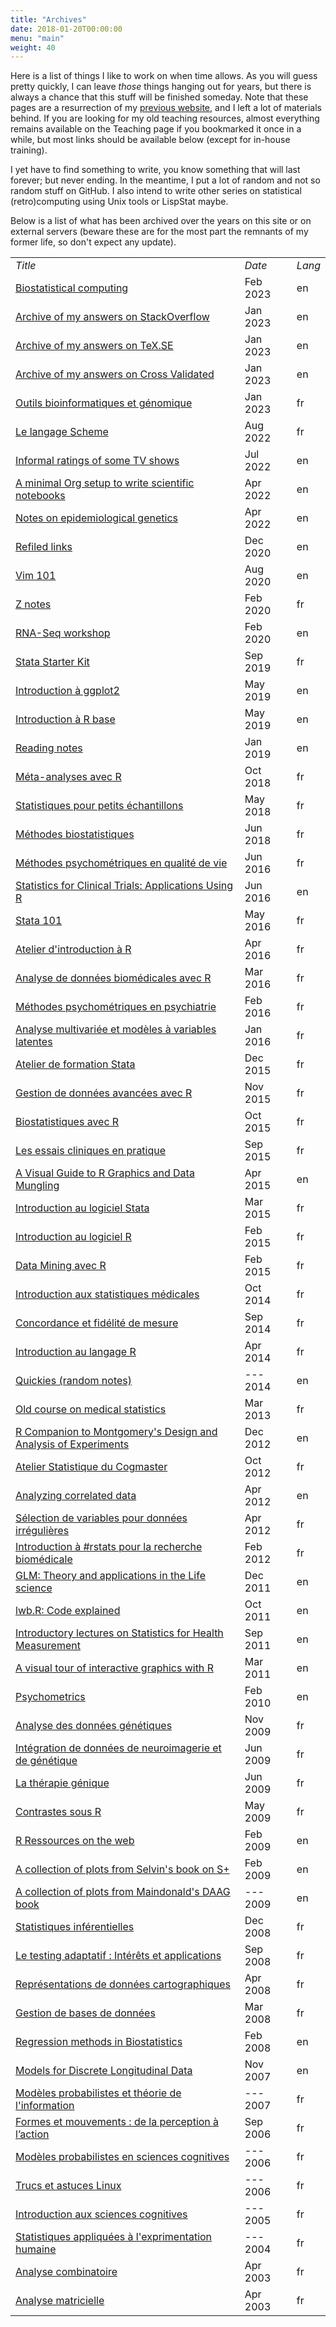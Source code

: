 ```yaml
---
title: "Archives"
date: 2018-01-20T00:00:00
menu: "main"
weight: 40
---
```


Here is a list of things I like to work on when time allows. As you will guess pretty quickly, I can leave _those_ things hanging out for years, but there is always a chance that this stuff will be finished someday. Note that these pages are a resurrection of my [previous website](/post/migrating-to-hugo/), and I left a lot of materials behind. If you are looking for my old teaching resources, almost everything remains available on the Teaching page if you bookmarked it once in a while, but most links should be available below (except for in-house training).

I yet have to find something to write, you know something that will last forever; but never ending. In the meantime, I put a lot of random and not so random stuff on GitHub. I also intend to write other series on statistical (retro)computing using Unix tools or LispStat maybe.

Below is a list of what has been archived over the years on this site or on external servers (beware these are for the most part the remnants of my former life, so don't expect any update).

<small>
<table border="0">
<tbody>
<tr>
<td><em>Title</em></td>
<td><em>Date</em></td>
<td><em>Lang</em></td>
</tr>
<tr><td><a href="https://github.com/even4void/biostats">Biostatistical computing</a></td><td>Feb 2023</td><td>en</td></tr>
<tr><td><a href="/pub/stackexchange-so.html">Archive of my answers on StackOverflow</a></td><td>Jan 2023</td><td>en</td></tr>
<tr><td><a href="/pub/stackexchange-tex.html">Archive of my answers on TeX.SE</a></td><td>Jan 2023</td><td>en</td></tr>
<tr><td><a href="/pub/stackexchange-stats.html">Archive of my answers on Cross Validated</a></td><td>Jan 2023</td><td>en</td></tr>
<tr><td><a href="https://github.com/podo-gec/cours/tree/master/bioinfo">Outils bioinformatiques et génomique</a></td><td>Jan 2023</td><td>fr</td></tr>
<tr><td><a href="/pub/scheme.pdf">Le langage Scheme</a></td><td>Aug 2022</td><td>fr</td></tr>
<tr><td><a href="/articles/movies/">Informal ratings of some TV shows</a></td><td>Jul 2022</td><td>en</td></tr>
<tr><td><a href="/pub/org-setup.pdf">A minimal Org setup to write scientific notebooks</a></td><td>Apr 2022</td><td>en</td></tr>
<tr><td><a href="/pub/genetics-epidemiology.pdf">Notes on epidemiological genetics</a></td><td>Apr 2022</td><td>en</td></tr>
<tr><td><a href="/pub/urls.html">Refiled links</a></td><td>Dec 2020</td><td>en</td></tr>
<tr><td><a href="/pub/vim-101.pdf">Vim 101</a></td><td>Aug 2020</td><td>en</td></tr>
<tr><td><a href="/pub/z.pdf">Z notes</a></td><td>Feb 2020</td><td>fr</td></tr>
<tr><td><a href="/pub/ngs.pdf">RNA-Seq workshop</a></td><td>Feb 2020</td><td>en</td></tr>
<tr><td><a href="/articles/stata-sk">Stata Starter Kit</a></td><td>Sep 2019</td><td>fr</td></tr>
<tr><td><a href="/pub/lang-r-ggplot.pdf">Introduction à ggplot2</a></td><td>May 2019</td><td>en</td></tr>
<tr><td><a href="/pub/lang-r-base.pdf">Introduction à R base</a></td><td>May 2019</td><td>en</td></tr>
<tr><td><a href="/pub/papers.pdf">Reading notes</a></td><td>Jan 2019</td><td>en</td></tr>
<tr><td><a href="/cours/2018_meta/">Méta-analyses avec R</a></td><td> Oct 2018</td><td>fr</td></tr>
<tr><td><a href="https://github.com/even4void/rstats-ssample">Statistiques pour petits échantillons</a></td><td>May 2018</td><td>fr</td></tr>
<tr><td><a href="https://even4void.github.io/rstats-biostats/">Méthodes biostatistiques</a></td><td>Jun 2018</td><td>fr</td></tr>
<tr><td><a href="https://github.com/even4void/EESPE11">Méthodes psychométriques en qualité de vie</a></td><td>Jun 2016</td><td>fr</td></tr>
<tr><td><a href="/pub/SAS2R.pdf">Statistics for Clinical Trials: Applications Using R</a></td><td>Jun 2016</td><td>en</td></tr>
<tr><td><a href="https://github.com/even4void/Stata101">Stata 101</a></td><td>May 2016</td><td>fr</td></tr>
<tr><td><a href="/cours/2016_ERDF">Atelier d'introduction à R</a></td><td>Apr 2016</td><td>fr</td></tr>
<tr><td><a href="/cours/2016_Canceropole">Analyse de données biomédicales avec R</a></td><td>Mar 2016</td><td>fr</td></tr>
<tr><td><a href="/cours/psychometrics_up13.pdf"> Méthodes psychométriques en psychiatrie</a></td><td>Feb 2016</td><td>fr</td></tr>
<tr><td><a href="http://even4void.github.io/seminr/">Analyse multivariée et modèles à variables latentes</a></td><td>Jan 2016</td><td>fr</td></tr>
<tr><td><a href="/cours/2015_IAE">Atelier de formation Stata</a></td><td>Dec 2015</td><td>fr</td></tr>
<tr><td><a href="/cours/2015_INVS">Gestion de données avancées avec R</a></td><td>Nov 2015</td><td>fr</td></tr>
<tr><td><a href="/cours/supelec">Biostatistiques avec R</a></td><td>Oct 2015</td><td>fr</td></tr>
<tr><td><a href="/cours/misc/lalanne_apramen_2015.pdf">Les essais cliniques en pratique</a></td><td>Sep 2015</td><td>fr</td></tr>
<tr><td><a href="/pub/vizRguide.pdf">A Visual Guide to R Graphics and Data Mungling</a></td><td>Apr 2015</td><td>en</td></tr>
<tr><td><a href="/pub/intro-stata.pdf">Introduction au logiciel Stata</a></td><td>Mar 2015</td><td>fr</td></tr>
<tr><td><a href="/pub/intro-r.pdf">Introduction au logiciel R</a></td><td>Feb 2015</td><td>fr</td></tr>
<tr><td><a href="https://github.com/even4void/rstats-esme">Data Mining avec R</a></td><td>Feb 2015</td><td>fr</td></tr>
<tr><td><a href="/cours/misc/stats101.pdf">Introduction aux statistiques médicales</a></td><td>Oct 2014</td><td>fr</td></tr>
<tr><td><a href="/cours/misc/reliability.pdf">Concordance et fidélité de mesure</a></td><td>Sep 2014</td><td>fr</td></tr>
<tr><td><a href="/cours/misc/mooc/">Introduction au langage R</a></td><td>Apr 2014</td><td>fr</td></tr>
<tr><td><a href="/pub/quickies.html">Quickies (random notes)</a></td><td>---&nbsp;&nbsp; 2014</td><td>en</td></tr>
<tr><td><a href="https://github.com/even4void/cesam-info">Old course on medical statistics</a></td><td>Mar 2013</td><td>fr</td></tr>
<tr><td><a href="/pub/MDAE.pdf">R Companion to Montgomery's Design and Analysis of Experiments</a></td><td>Dec 2012</td><td>en</td></tr>
<tr><td><a href="/cours/2013_AS/">Atelier Statistique du Cogmaster</a></td><td>Oct 2012</td><td>fr</td></tr>
<tr><td><a href="/cours/misc/gee/">Analyzing correlated data<a></td><td>Apr 2012</td><td>en</td></tr>
<tr><td><a href="/cours/misc/mva_clinres">Sélection de variables pour données irrégulières</a></td><td>Apr 2012</td><td>fr</td></tr>
<tr><td><a href="/cours/2012_biomed/">Introduction à #rstats pour la recherche biomédicale</a></td><td>Feb 2012</td><td>fr</td></tr>
<tr><td><a href="/cours/misc/glm/">GLM: Theory and applications in the Life science</a></td><td>Dec 2011</td><td>en</td></tr>
<tr><td><a href="/cours/2011_health_measures/lwb_explained.pdf">lwb.R: Code explained</a></td><td>Oct 2011</td><td>en</td></tr>
<tr><td><a href="/cours/2011_health_measures/">Introductory lectures on Statistics for Health Measurement</a></td><td>Sep 2011</td><td>en</td></tr>
<tr><td><a href="/pub/iplots.pdf">A visual tour of interactive graphics with R</a></td><td>Mar 2011</td><td>en</td></tr>
<tr><td><a href="/cours/psychometrics/">Psychometrics</a></td><td>Feb 2010</td><td>en</td></tr>
<tr><td><a href="/pub/Lalanne_Cogiter_2009.pdf">Analyse des données génétiques</a></td><td>Nov 2009</td><td>fr</td></tr>
<tr><td><a href="/pub/Lalanne_BIBS_M2Pro.pdf">Intégration de données de neuroimagerie et de génétique</a></td><td>Jun 2009</td><td>fr</td></tr>
<tr><td><a href="/pub/gene_therapy.pdf">La thérapie génique</a></td><td>Jun 2009</td><td>fr</td></tr>
<tr><td><a href="/pub/contrasts.txt">Contrastes sous R</a></td><td>May 2009</td><td>fr</td></tr>
<tr><td><a href="/pub/R_on_the_web.html">R Ressources on the web</a></td><td>Feb 2009</td><td>en</td></tr>
<tr><td><a href="/pub/MABMUSPlus/">A collection of plots from Selvin's book on S+</a></td><td>Feb 2009</td><td>en</td></tr>
<tr><td><a href="/pub/DAAG/">A collection of plots from Maindonald's DAAG book</a></td><td>---&nbsp;&nbsp; 2009</td><td>en</td></tr>
<tr><td><a href="/cours/stats_bioinfo">Statistiques inférentielles</a></td><td>Dec 2008</td><td>fr</td></tr>
<tr><td><a href="/pub/intro_cat.pdf">Le testing adaptatif : Intérêts et applications</a></td><td>Sep 2008</td><td>fr</td></tr>
<tr><td><a href="/pub/maps.txt">Représentations de données cartographiques</a></td><td>Apr 2008</td><td>fr</td></tr>
<tr><td><a href="/pub/sql/">Gestion de bases de données</a></td><td>Mar 2008</td><td>fr</td></tr>
<tr><td><a href="/pub/RMB/">Regression methods in Biostatistics</a></td><td>Feb 2008</td><td>en</td></tr>
<tr><td><a href="/pub/MDLD.pdf">Models for Discrete Longitudinal Data</a></td><td>Nov 2007</td><td>en</td></tr>
<tr><td><a href="/cours/2007_cogmaster_B4/">Modèles probabilistes et théorie de l'information</a></td><td>---&nbsp;&nbsp; 2007</td><td>fr</td></tr>
<tr><td><a href="/pub/these_lalanne2006_href.pdf">Formes et mouvements : de la perception à l’action</a></td><td>Sep 2006</td><td>fr</td></tr>
<tr><td><a href="/cours/2006_cogmaster_B4/">Modèles probabilistes en sciences cognitives</a></td><td>---&nbsp;&nbsp; 2006</td><td>fr</td></tr>
<tr><td><a href="/pub/tips.txt">Trucs et astuces Linux</a></td><td>---&nbsp;&nbsp; 2006</td><td>fr</td></tr>
<tr><td><a href="/cours/2005_iut/">Introduction aux sciences cognitives</a></td><td>---&nbsp;&nbsp; 2005</td><td>fr</td></tr>
<tr><td><a href="/cours/2004_cim/">Statistiques appliquées à l'exprimentation humaine</a></td><td>---&nbsp;&nbsp; 2004</td><td>fr</td></tr>
<tr><td><a href="/pub/Combinatoire.ps">Analyse combinatoire</a></td><td>Apr 2003</td><td>fr</td></tr>
<tr><td><a href="/pub/Matrices.ps">Analyse matricielle</a></td><td>Apr 2003</td><td>fr</td></tr>
</tbody>
</table>
</small>
